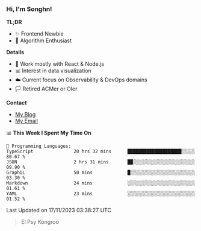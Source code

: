 ### Hi, I'm Songhn!

**TL;DR**

- ✨ Frontend Newbie
- 🎈 Algorithm Enthusiast

**Details**

- 🎯 Work mostly with React & Node.js
- 📊 Interest in data visualization
- ☁️ Current focus on Observability & DevOps domains
- 🏳️ Retired ACMer or OIer

**Contact**
- [My Blog](https://blog.songhn.com)
- [My Email](mailto:songhn233@gmail.com)

<!--START_SECTION:waka-->
📊 **This Week I Spent My Time On** 

```text
💬 Programming Languages: 
TypeScript               20 hrs 32 mins      ████████████████████░░░░░   80.67 % 
JSON                     2 hrs 31 mins       ██░░░░░░░░░░░░░░░░░░░░░░░   09.90 % 
GraphQL                  50 mins             █░░░░░░░░░░░░░░░░░░░░░░░░   03.30 % 
Markdown                 24 mins             ░░░░░░░░░░░░░░░░░░░░░░░░░   01.61 % 
YAML                     23 mins             ░░░░░░░░░░░░░░░░░░░░░░░░░   01.52 % 
```


 Last Updated on 17/11/2023 03:38:27 UTC
<!--END_SECTION:waka-->

> El Psy Kongroo
